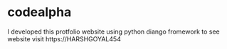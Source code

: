 # codealpha
I developed this protfolio website using python diango fromework to see website visit https://HARSHGOYAL454
